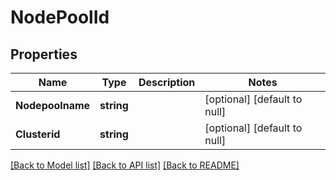 # NodePoolId

## Properties
Name | Type | Description | Notes
------------ | ------------- | ------------- | -------------
**Nodepoolname** | **string** |  | [optional] [default to null]
**Clusterid** | **string** |  | [optional] [default to null]

[[Back to Model list]](../README.md#documentation-for-models) [[Back to API list]](../README.md#documentation-for-api-endpoints) [[Back to README]](../README.md)

